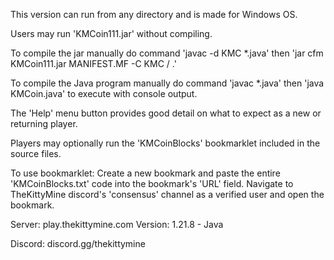 This version can run from any directory and is made for Windows OS.

Users may run 'KMCoin111.jar' without compiling.

To compile the jar manually do command 'javac -d KMC *.java' then 'jar cfm KMCoin111.jar MANIFEST.MF -C KMC / .'

To compile the Java program manually do command 'javac *.java' then 'java KMCoin.java' to execute with console output.

The 'Help' menu button provides good detail on what to expect as a new or returning player.

Players may optionally run the 'KMCoinBlocks' bookmarklet included in the source files.

To use bookmarklet:
Create a new bookmark and paste the entire 'KMCoinBlocks.txt' code into the bookmark's 'URL' field.
Navigate to TheKittyMine discord's 'consensus' channel as a verified user and open the bookmark.


Server: play.thekittymine.com
Version: 1.21.8 - Java

Discord: discord.gg/thekittymine
